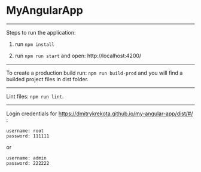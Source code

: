 # MyAngularApp

---

Steps to run the application:

1. run `npm install`

2. run `npm run start` and open: http://localhost:4200/

---

To create a production build run: `npm run build-prod` and you will find a builded project files in dist folder.

---

Lint files: `npm run lint`.

---

Login credentials for https://dmitrykrekota.github.io/my-angular-app/dist/#/ :
```
username: root
password: 111111
```
or
```
username: admin
password: 222222
```
